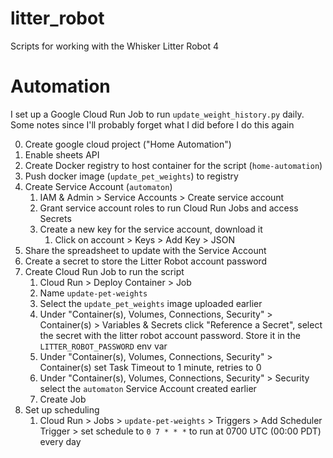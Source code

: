 # litter_robot
Scripts for working with the Whisker Litter Robot 4

# Automation
I set up a Google Cloud Run Job to run `update_weight_history.py` daily. Some notes since I'll probably forget what I did before I do this again

0. Create google cloud project ("Home Automation")
1. Enable sheets API
1. Create Docker registry to host container for the script (`home-automation`)
1. Push docker image (`update_pet_weights`) to registry
1. Create Service Account (`automaton`)
    1. IAM & Admin > Service Accounts > Create service account
    1. Grant service account roles to run Cloud Run Jobs and access Secrets
    1. Create a new key for the service account, download it
        1. Click on account > Keys > Add Key > JSON 
1. Share the spreadsheet to update with the Service Account
1. Create a secret to store the Litter Robot account password
1. Create Cloud Run Job to run the script
    1. Cloud Run > Deploy Container > Job
    1. Name `update-pet-weights` 
    1. Select the `update_pet_weights` image uploaded earlier
    1. Under "Container(s), Volumes, Connections, Security" > Container(s) > Variables & Secrets click "Reference a Secret", select the secret with the litter robot account password. Store it in the `LITTER_ROBOT_PASSWORD` env var
    1. Under "Container(s), Volumes, Connections, Security" > Container(s) set Task Timeout to 1 minute, retries to 0
    1. Under "Container(s), Volumes, Connections, Security" > Security select the `automaton` Service Account created earlier
    1. Create Job
1. Set up scheduling
    1. Cloud Run > Jobs > `update-pet-weights` > Triggers > Add Scheduler Trigger > set schedule to `0 7 * * *` to run at 0700 UTC (00:00 PDT) every day

